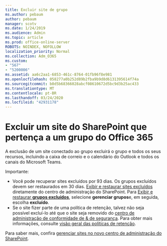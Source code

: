 ```yaml
---
title: Excluir site de grupo
ms.author: pebaum
author: pebaum
manager: scotv
ms.date: 1/24/2019
ms.audience: Admin
ms.topic: article
ms.prod: office-online-server
ROBOTS: NOINDEX, NOFOLLOW
localization_priority: Normal
ms.collection: Adm_O365
ms.custom:
- "567"
- "5200006"
ms.assetid: aa6c2aa1-6853-461c-8764-01fb96f8e981
ms.openlocfilehash: 058277a0b252d89b2fba9b9d8d6131395614f74a
ms.sourcegitcommit: b0d5b68366028abcf08610672d5bc9d3b25ac433
ms.translationtype: MT
ms.contentlocale: pt-BR
ms.lasthandoff: 03/24/2020
ms.locfileid: "42931178"
---
```

# <a name="delete-a-sharepoint-site-that-belongs-to-an-office-365-group"></a>Excluir um site do SharePoint que pertença a um grupo do Office 365

A exclusão de um site conectado ao grupo excluirá o grupo e todos os seus recursos, incluindo a caixa de correio e o calendário do Outlook e todos os canais do Microsoft Teams.
  
Importante:

- Você pode recuperar sites excluídos por 93 dias. Os grupos excluídos devem ser restaurados em 30 dias. [Exibir e restaurar sites excluídos](https://admin.microsoft.com/sharepoint?page=recyclebin&modern=true) diretamente do centro de administração do SharePoint. Para [Exibir e restaurar **grupos excluídos**](https://outlook.office.com/people/group/deleted), selecione **gerenciar grupos**e, em seguida, escolha **excluído**.
- Se o site fizer parte de uma política de retenção, talvez não seja possível excluí-lo até que o site seja removido do [centro de administração de conformidade de & de segurança](https://protection.office.com/?rfr=AdminCenter#/retention). Para obter mais informações, consulte [visão geral das políticas de retenção](https://docs.microsoft.com/office365/securitycompliance/retention-policies#content-in-onedrive-accounts-and-sharepoint-sites).
  
Para saber mais, confira [gerenciar sites no novo centro de administração do SharePoint](https://docs.microsoft.com/sharepoint/manage-sites-in-new-admin-center).
